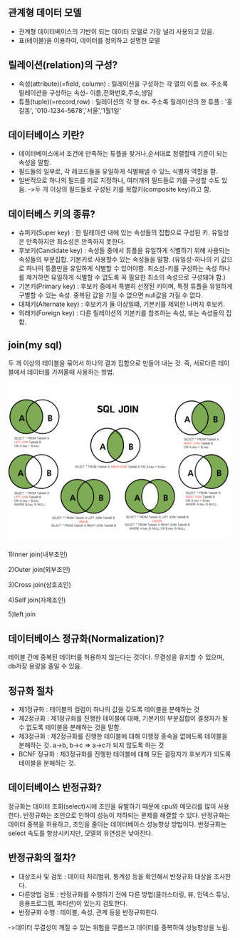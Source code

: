 ## 관계형 데이터 모델
- 관계형 데이터베이스의 기반이 되는 데이터 모델로 가장 널리 사용되고 있음.
- 표(테이블)을 이용하여, 데이터를 정의하고 설명한 모델

## 릴레이션(relation)의 구성?

- 속성(attribute)(=field, column) : 릴레이션을 구성하는 각 열의 이름
ex. 주소록 릴레이션을 구성하는 속성- 이름,전화번호,주소,생일
- 튜플(tuple)(=record,row) : 릴레이션의 각 행
ex. 주소록 릴레이션의 한 튜플 : '홍길동', '010-1234-5678','서울','1월1일' 

## 데이터베이스 키란?
- 데이터베이스에서 조건에 만족하는 튜플을 찾거나,순서대로 정렬할때 기준이 되는 속성을 말함.
- 필드들의 일부로, 각 레코드들을 유일하게 식별해낼 수 있느 식별자 역할을 함.
- 일반적으로 하나의 필드를 키로 지정하나, 여러개의 필드들로 키를 구성할 수도 있음.
 ->두 개 이상의 필드들로 구성된 키를 복합키(composite key)라고 함.


## 데이터베스 키의 종류?
- 슈퍼키(Super key) : 한 릴레이션 내에 있는 속성들의 집합으로 구성된 키. 유일성은 만족하지만 최소성은 만족하지 못한다.
- 후보키(Candidate key) : 속성들 중에서 튜플을 유일하게 식별하기 위해 사용되는 속성들의 부분집합. 기본키로 사용할수 있는 속성들을 말함.
(유일성-하나의 키 값으로 하나의 튜플만을 유일하게 식별할 수 있어야함. 최소성-키를 구성하는 속성 하나를 제거하면 유일하게 식별할 수 없도록 꼭 필요한 최소의 속성으로 구성돼야 함.)
- 기본키(Primary key) : 후보키 중에서 특별히 선정된 키이며, 특정 튜플을 유일하게 구별할 수 있는 속성. 중복된 값을 가질 수 없으면 null값을 가질 수 없다. 
- 대체키(Alternate key) : 후보키가 둘 이상일떄, 기본키를 제외한 나머지 후보키.
- 외래키(Foreign key) : 다른 릴레이션의 기본키를 참조하는 속성, 또는 속성들의 집합.

## join(my sql)
두 개 이상의 테이블을 묶어서 하나의 결과 집합으로 만들어 내는 것. 즉, 서로다른 테이블에서 데이터를 가져올때 사용하는 방법.

![이미지설명](./mysqljoin.png)

1)Inner join(내부조인)

2)Outer join(외부조인)

3)Cross join(상호조인)

4)Self join(자체조인)

5)left join

## 데이터베이스 정규화(Normalization)?
테이블 간에 중복된 데이터를 허용하지 않는다는 것이다. 무결성을 유지할 수 있으며, db저장 용량을 줄일 수 있음.

## 정규화 절차

- 제1정규화 : 테이블의 컬럼이 하나의 값을 갖도록 테이블을 분해하는 것
- 제2정규화 : 제1정규화를 진행한 테이블에 대해, 기본키의 부분집합이 결정자가 될 수 없도록 테이블을 분해하는 것을 말함.
- 제3정규화 : 제2정규화를 진행한 테이블에 대해 이행정 종속을 없애도록 테이블을 분해하는 것.
a->b, b->c => a->c가 되지 않도록 하는 것
- BCNF 정규화 : 제3정규화를 진행한 테이블에 대해 모든 결정자가 후보키가 되도록 테이블을 분해하는 것.

## 데이터베이스 반정규화?
정규화는 데이터 조회(select)시에 조인을 유발하기 때문에 cpu와 메모리를 많이 사용한다. 반정규화는 조인으로 인하여 성능이 저하되는 문제를 해결할 수 있다.
반정규화는 데이터 중복을 허용하고, 조인을 줄이는 데이터베이스 성능향상 방법이다.
반정규화는 select 속도를 향상시키지만, 모델의 유연성은 낮아진다.

## 반정규화의 절차?
- 대상조사 및 검토 : 데이터 처리범위, 통계성 등을 확인해서 반정규화 대상을 조사한다.
- 다른방법 검토 : 반정규화를 수행하기 전에 다른 방법(클러스터링, 뷰, 인덱스 튜닝, 응용프로그램, 파티션)이 있는지 검토한다.
- 반정규화 수행 : 테이블, 속성, 관계 등을 반정규화한다.

->데이터 무결성이 깨질 수 있는 위험을 무릅쓰고 데이터를 중복하여 성능향상을 노림.

